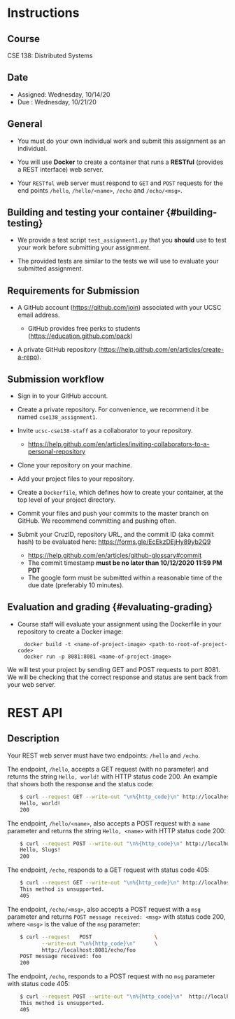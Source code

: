 Instructions
============

Course
-------
CSE 138: Distributed Systems

Date
-------
- Assigned: Wednesday, 10/14/20
- Due     : Wednesday, 10/21/20

General
-------

- You must do your own individual work and submit this assignment as an individual.

- You will use **Docker** to create a container that runs a **RESTful** (provides a REST interface)
  web server.

- Your `RESTful` web server must respond to `GET` and `POST` requests for the end points `/hello`,
`/hello/<name>`, `/echo` and `/echo/<msg>`.

Building and testing your container {#building-testing}
-----------------------------------

- We provide a test script `test_assignment1.py` that you **should** use to test your work before
  submitting your assignment.

- The provided tests are similar to the tests we will use to evaluate your submitted assignment.

Requirements for Submission
---------------------------

- A GitHub account (https://github.com/join) associated with your UCSC email address.

    - GitHub provides free perks to students (https://education.github.com/pack)

- A private GitHub repository (https://help.github.com/en/articles/create-a-repo).

Submission workflow
-------------------

- Sign in to your GitHub account.

- Create a private repository. For convenience, we recommend it be named `cse138_assignment1`.

- Invite `ucsc-cse138-staff` as a collaborator to your repository.

    - https://help.github.com/en/articles/inviting-collaborators-to-a-personal-repository

- Clone your repository on your machine.

- Add your project files to your repository.

- Create a `Dockerfile`, which defines how to create your container, at the top level of your
  project directory. 

- Commit your files and push your commits to the master branch on GitHub. We recommend committing
  and pushing often.

- Submit your CruzID, repository URL, and the commit ID (aka commit hash) to be evaluated here:
    https://forms.gle/EcEkzDEjHy89yb2Q9
    
    - https://help.github.com/en/articles/github-glossary#commit
    - The commit timestamp **must be no later than 10/12/2020 11:59 PM PDT**
    - The google form must be submitted within a reasonable time of the due date (preferably 10 minutes).

Evaluation and grading {#evaluating-grading}
----------------------

- Course staff will evaluate your assignment using the Dockerfile in your repository to create a Docker image:

        docker build -t <name-of-project-image> <path-to-root-of-project-code>
        docker run -p 8081:8081 <name-of-project-image>

We will test your project by sending GET and POST requests to port 8081. We will be checking that
the correct response and status are sent back from your web server.

REST API
========

Description
-----------

Your REST web server must have two endpoints: `/hello` and `/echo`.

The endpoint, `/hello`, accepts a GET request (with no parameter) and returns the string `Hello,
world!` with HTTP status code 200. An example that shows both the response and the status code:

```bash
    $ curl --request GET --write-out "\n%{http_code}\n" http://localhost:8081/hello
    Hello, world!
    200
```

The endpoint, `/hello/<name>`, also accepts a POST request with a `name` parameter and returns the string 
`Hello, <name>` with HTTP status code 200:

```bash
    $ curl --request POST --write-out "\n%{http_code}\n" http://localhost:8081/hello/Slugs
    Hello, Slugs!
    200
```

The endpoint, `/echo`, responds to a GET request with status code 405:

```bash
    $ curl --request GET --write-out "\n%{http_code}\n" http://localhost:8081/echo
    This method is unsupported.
    405
```

The endpoint, `/echo/<msg>`, also accepts a POST request with a `msg` parameter and returns `POST
message received: <msg>` with status code 200, where `<msg>` is the value of the `msg` parameter:

```bash
    $ curl --request   POST                    \
           --write-out "\n%{http_code}\n"      \
           http://localhost:8081/echo/foo
    POST message received: foo
    200
```

The endpoint, `/echo`, responds to a POST request with no `msg` parameter with status code 405:

```bash
    $ curl --request POST --write-out "\n%{http_code}\n"  http://localhost:8081/echo
    This method is unsupported.
    405
```
